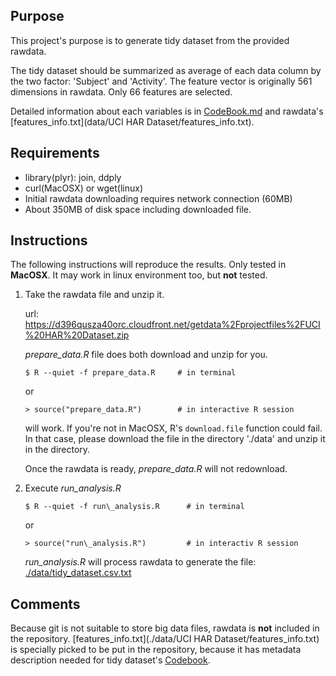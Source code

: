 ## Purpose

This project's purpose is to generate tidy dataset from the provided rawdata.

The tidy dataset should be summarized as average of each data column by the two factor: 'Subject' and 'Activity'. The feature vector is originally 561 dimensions in rawdata. Only 66 features are selected.

Detailed information about each variables is in [CodeBook.md](CodeBook.md) and rawdata's [features\_info.txt](data/UCI HAR Dataset/features_info.txt).

## Requirements

* library(plyr): join, ddply
* curl(MacOSX) or wget(linux)
* Initial rawdata downloading requires network connection (60MB)
* About 350MB of disk space including downloaded file.

## Instructions

The following instructions will reproduce the results.
Only tested in **MacOSX**. It may work in linux environment too, but **not** tested.

1. Take the rawdata file and unzip it.

    url: https://d396qusza40orc.cloudfront.net/getdata%2Fprojectfiles%2FUCI%20HAR%20Dataset.zip

    *prepare_data.R* file does both download and unzip for you.

    `$ R --quiet -f prepare_data.R     # in terminal`

    or

    `> source("prepare_data.R")        # in interactive R session`

    will work. If you're not in MacOSX, R's `download.file` function could fail. In that case, please download the file in the directory './data' and unzip it in the directory.

    Once the rawdata is ready, *prepare_data.R* will not redownload.

2. Execute *run\_analysis.R*

    `$ R --quiet -f run\_analysis.R      # in terminal`

    or

    `> source("run\_analysis.R")         # in interactiv R session`

    *run_analysis.R* will process rawdata to generate the file: [./data/tidy_dataset.csv.txt](data/tidy_dataset.csv.txt)

## Comments

Because git is not suitable to store big data files, rawdata is **not** included in the repository. [features_info.txt](./data/UCI HAR Dataset/features_info.txt) is specially picked to be put in the repository, because it has metadata description needed for tidy dataset's [Codebook](CodeBook.md).

